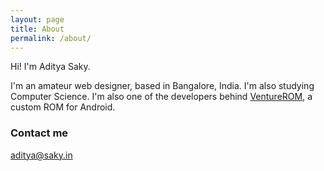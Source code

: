 ```yaml
---
layout: page
title: About
permalink: /about/
---
```


Hi! I'm Aditya Saky.

I'm an amateur web designer, based in Bangalore, India. I'm also studying Computer Science. I'm also one of the developers behind [VentureROM](http://venturerom.com), a custom ROM for Android.

### Contact me

[aditya@saky.in](mailto:aditya@saky.in)
